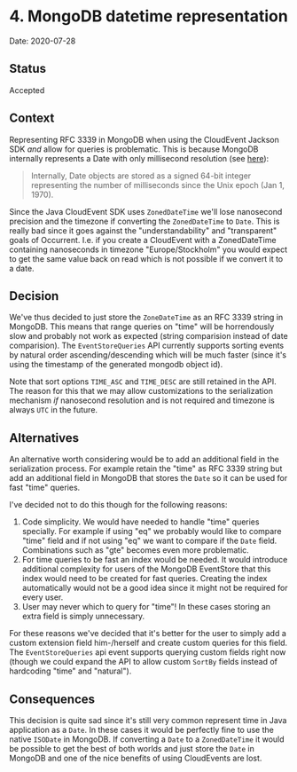 # 4. MongoDB datetime representation

Date: 2020-07-28

## Status

Accepted

## Context

Representing RFC 3339 in MongoDB when using the CloudEvent Jackson SDK _and_ allow for queries is problematic. 
This is because MongoDB internally represents a Date with only millisecond resolution (see [here](https://docs.mongodb.com/manual/reference/method/Date/#behavior)):

> Internally, Date objects are stored as a signed 64-bit integer representing the number of milliseconds since the Unix epoch (Jan 1, 1970).

Since the Java CloudEvent SDK uses `ZonedDateTime` we'll lose nanosecond precision and the timezone if converting the `ZonedDateTime` 
to `Date`. This is really bad since it goes against the "understandability" and "transparent" goals of Occurrent. I.e. if you create
a CloudEvent with a ZonedDateTime containing nanoseconds in timezone "Europe/Stockholm" you would expect to get the same value back on read 
which is not possible if we convert it to a date. 

## Decision

We've thus decided to just store the `ZoneDateTime` as an RFC 3339 string in MongoDB. This means that range queries on "time" will be 
horrendously slow and probably not work as expected (string comparision instead of date comparision). The `EventStoreQueries` API
currently supports sorting events by natural order ascending/descending which will be much faster (since it's using the timestamp of the 
generated mongodb object id).    

Note that sort options `TIME_ASC` and `TIME_DESC` are still retained in the API. The reason for this that we may allow customizations
to the serialization mechanism _if_ nanosecond resolution and is not required and timezone is always `UTC` in the future.  

## Alternatives

An alternative worth considering would be to add an additional field in the serialization process. For example retain the "time" as RFC 3339 string
but add an additional field in MongoDB that stores the `Date` so it can be used for fast "time" queries. 

I've decided not to do this though for the following reasons:

1. Code simplicity. We would have needed to handle "time" queries specially. For example if using "eq" we probably would like to compare "time" field 
   and if not using "eq" we want to compare if the `Date` field. Combinations such as "gte" becomes even more problematic.
1. For time queries to be fast an index would be needed. It would introduce additional complexity for users of the MongoDB EventStore that this index would need
   to be created for fast queries. Creating the index automatically would not be a good idea since it might not be required for every user.
1. User may never which to query for "time"! In these cases storing an extra field is simply unnecessary.  

For these reasons we've decided that it's better for the user to simply add a custom extension field him-/herself and create custom queries for this field.
The `EventStoreQueries` api event supports querying custom fields right now 
(though we could expand the API to allow custom `SortBy` fields instead of hardcoding "time" and "natural"). 

## Consequences

This decision is quite sad since it's still very common represent time in Java application as a `Date`. In these cases it would be perfectly 
fine to use the native `ISODate` in MongoDB. If converting a `Date` to a `ZonedDateTime` it would be possible to get the best of both worlds and just
store the `Date` in MongoDB and one of the nice benefits of using CloudEvents are lost. 